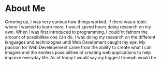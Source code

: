 <!--
**Andy-Duenas/Andy-Duenas** is a ✨ _special_ ✨ repository because its `README.md` (this file) appears on your GitHub profile.
-->
# About Me 	
Growing up, I was very curious how things worked. If there was a topic where I wanted to learn more, I would spend hours doing research on my own. When I was first introduced to programming, I could'nt fathom the amount of possibilitse one can do. I was doing my research on the different languages and technologies until Web Develpment caught my eye. My passion for Web Develepement came from the ability to create what I can imagine and the endless possibilities of creating web applications to help improve everyday life. As of today I would say my biggest triumph would be 
